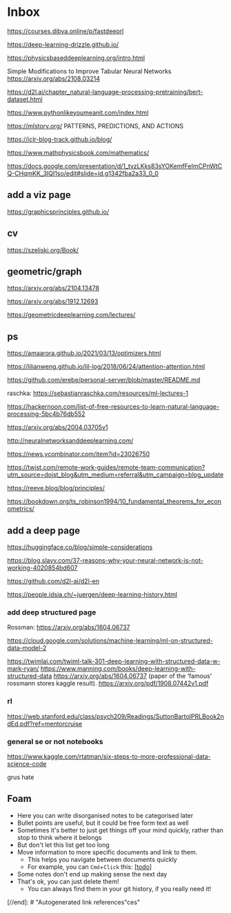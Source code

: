 # Inbox

https://courses.dibya.online/p/fastdeeprl

https://deep-learning-drizzle.github.io/

https://physicsbaseddeeplearning.org/intro.html

Simple Modifications to Improve Tabular Neural Networks https://arxiv.org/abs/2108.03214

https://d2l.ai/chapter_natural-language-processing-pretraining/bert-dataset.html

https://www.pythonlikeyoumeanit.com/index.html

https://mlstory.org/ PATTERNS, PREDICTIONS, AND ACTIONS

https://iclr-blog-track.github.io/blog/

https://www.mathphysicsbook.com/mathematics/

https://docs.google.com/presentation/d/1_tvzLKks83sYOKemfFeImCPnWtCQ-CHqmKK_3IQI1so/edit#slide=id.g1342fba2a33_0_0


## add a viz page

https://graphicsprinciples.github.io/

## cv

https://szeliski.org/Book/

## geometric/graph

https://arxiv.org/abs/2104.13478

https://arxiv.org/abs/1912.12693

https://geometricdeeplearning.com/lectures/

## ps

https://amaarora.github.io/2021/03/13/optimizers.html

https://lilianweng.github.io/lil-log/2018/06/24/attention-attention.html

https://github.com/erebe/personal-server/blob/master/README.md

raschka: https://sebastianraschka.com/resources/ml-lectures-1


https://hackernoon.com/list-of-free-resources-to-learn-natural-language-processing-5bc4b76db552

https://arxiv.org/abs/2004.03705v1

http://neuralnetworksanddeeplearning.com/

https://news.ycombinator.com/item?id=23026750

https://twist.com/remote-work-guides/remote-team-communication?utm_source=doist_blog&utm_medium=referral&utm_campaign=blog_update

https://reeve.blog/blog/principles/

https://bookdown.org/ts_robinson1994/10_fundamental_theorems_for_econometrics/

## add a deep page

https://huggingface.co/blog/simple-considerations

https://blog.slavv.com/37-reasons-why-your-neural-network-is-not-working-4020854bd607

https://github.com/d2l-ai/d2l-en

https://people.idsia.ch/~juergen/deep-learning-history.html

### add deep structured page

Rossman: https://arxiv.org/abs/1604.06737

https://cloud.google.com/solutions/machine-learning/ml-on-structured-data-model-2

https://twimlai.com/twiml-talk-301-deep-learning-with-structured-data-w-mark-ryan/
https://www.manning.com/books/deep-learning-with-structured-data
https://arxiv.org/abs/1604.06737 (paper of the ‘famous’ rossmann stores kaggle result).
https://arxiv.org/pdf/1908.07442v1.pdf

### rl

https://web.stanford.edu/class/psych209/Readings/SuttonBartoIPRLBook2ndEd.pdf?ref=mentorcruise


### general se or not notebooks

https://www.kaggle.com/rtatman/six-steps-to-more-professional-data-science-code

grus hate

## Foam

- Here you can write disorganised notes to be categorised later
- Bullet points are useful, but it could be free form text as well
- Sometimes it's better to just get things off your mind quickly, rather than stop to think where it belongs
- But don't let this list get too long
- Move information to more specific documents and link to them.
  - This helps you navigate between documents quickly
  - For example, you can `Cmd`+`Click` this: [[todo]]
- Some notes don't end up making sense the next day
- That's ok, you can just delete them!
  - You can always find them in your git history, if you really need it!

[//begin]: # "Autogenerated link references for markdown compatibility"
[todo]: todo "Todo"
[//end]: # "Autogenerated link references"ces"
